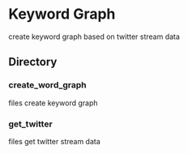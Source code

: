 # Keyword Graph
create keyword graph based on twitter stream data

## Directory
### create_word_graph
files create keyword graph
### get_twitter
files get twitter stream data
